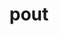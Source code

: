 ---
category: 4-letters
denotation: null
name: pout
reference_link: https://www.etymonline.com/word/pout
root_language: null
root_name: null
title: pout
type: free
word_sums:
- respelling: pout
  sum: 'Pout + '
---